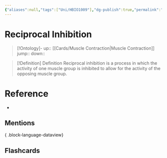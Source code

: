 ```yaml
---
{"aliases":null,"tags":["Uni/HBIO1009"],"dg-publish":true,"permalink":"/cards/reciprocal-inhibition/","dgPassFrontmatter":true}
---
```


# Reciprocal Inhibition

> [!Ontology]-
> up:: [[Cards/Muscle Contraction\|Muscle Contraction]]
> jump::
> down:: 

> [!Definition] Definition
> Reciprocal inhibition is a process in which the activity of one muscle group is inhibited to allow for the activity of the opposing muscle group.

# Reference

- 

## Mentions


{ .block-language-dataview}

## Flashcards